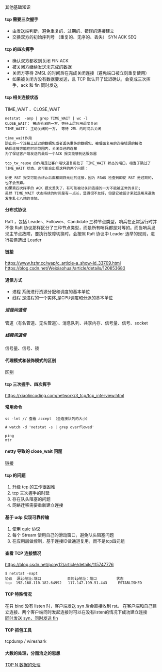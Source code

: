 其他基础知识

#### tcp 需要三次握手
- 由发送端判断，避免重复的、过期的、错误的连接建立
- 交换双方的初始序列号 （重复的、无序的、丢失） SYN ACK SEQ


#### tcp 的四次挥手
- 确认双方都收到关闭 FIN ACK
- 被关闭方继续发送未完成的数据
- 关闭方等待 2MSL 的时间后在完成关闭连接（避免端口被立刻重复使用）
- 如果被关闭方没有数据要发送，且 TCP 默认开了延迟确认，会变成三次挥手，ack 和 fin 同时发送

#### tcp 相关连接状态
TIME_WAIT 、CLOSE_WAIT 
```
netstat  -anp | grep TIME_WAIT | wc -l
CLOSE_WAIT： 被动关闭的一方，等待上层应用调度关闭
TIME_WAIT： 主动关闭的一方， 等待 2ML 的时间后关闭

time_wait作用
防止前一个连接上延迟的数据包或者丢失重传的数据包，被后面复用的连接错误的接收
确保连接方能在时间范围内，关闭自己的连接
为了保证客户端发送的最后一个ACK 报文能够到达服务器

tcp_tw_reuse 的作用是让客户端快速复用处于 TIME_WAIT 状态的端口，相当于跳过了 TIME_WAIT 状态，这可能会出现这样的两个问题：

历史 RST 报文可能会终止后面相同四元组的连接，因为 PAWS 检查到即使 RST 是过期的，也不会丢弃。
如果第四次挥手的 ACK 报文丢失了，有可能被动关闭连接的一方不能被正常的关闭;
虽然 TIME_WAIT 状态持续的时间是有一点长，显得很不友好，但是它被设计来就是用来避免发生乱七八糟的事情。
```
#### 分布式协议
Raft ，包括 Leader、Follower、Candidate 三种节点类型，哨兵在正常运行时并不像 Raft 协议那样区分了三种节点类型，而是所有哨兵都是对等的。而当哨兵发现主节点故障，要执行故障切换时，会按照 Raft 协议中 Leader 选举的规则，进行投票选出 Leader

#### 链接
https://www.hzhr.cc/wap/c_article-a_show-id_33709.html <br>
https://blog.csdn.net/Weixiaohuai/article/details/120853683

#### 通信方式
- 进程 系统进行资源分配和调度的基本单位
- 线程 是进程的一个实体,是CPU调度和分派的基本单位
##### 进程间通信
管道（有名管道、无名管道）、消息队列、共享内存、信号量、信号、socket
##### 线程间通信
信号量、信号、锁

#### 代理模式和装饰模式的区别
[区别](https://worktile.com/kb/ask/37725.html) <br>

#### tcp 三次握手、四次挥手
https://xiaolincoding.com/network/3_tcp/tcp_interview.html <br>

#### 常用命令
```
ss -lnt // 查看 accept （全连接队列的大小）

# watch -d 'netstat -s | grep overflowed'

ping
mtr
```
  
#### netty 导致的 close_wait 问题
[链接](https://mp.weixin.qq.com/s?__biz=MzU3Njk0MTc3Ng==&mid=2247486020&idx=1&sn=f7cf41aec28e2e10a46228a64b1c0a5c&scene=21#wechat_redirect)

#### tcp 的问题
1. 升级 tcp 的工作很困难
1. tcp 三次握手的时延
2. 存在队头阻塞的问题
3. 网络迁移需要重新建立连接

#### 基于 udp 实现可靠传输
1. 使用 quic 协议
2. 每个 Stream 使用自己的滑动窗口，避免队头阻塞问题
3. 在应用层做控制，基于连接ID做通道复用，而不是tcp四元组 

#### 查看 TCP 连接情况
https://blog.csdn.net/pony12/article/details/115747776 <br> 
```
$ netstat -napt
协议  源ip地址:端口            目的ip地址：端口         状态
tcp  192.168.110.182.64992   117.147.199.51.443     ESTABLISHED
```

#### TCP 特殊情况
在只 bind 没有 listen 时，客户端发送 syn 后会直接收到 rst。 在客户端和自己建立连接、两个客户端同时发起连接时可以在没有listen的情况下成功建立连接 <br>
[同时发送 syn，同时发送 fin](https://blog.csdn.net/m_buddy/article/details/74332423) <br>


#### TCP 抓包工具
tcpdump / wireshark

#### 大数的处理，分而治之的思想
[TOP N 数据的处理](https://blog.nowcoder.net/n/ef169f7ca52549cca91aa50bb1473e7c)
